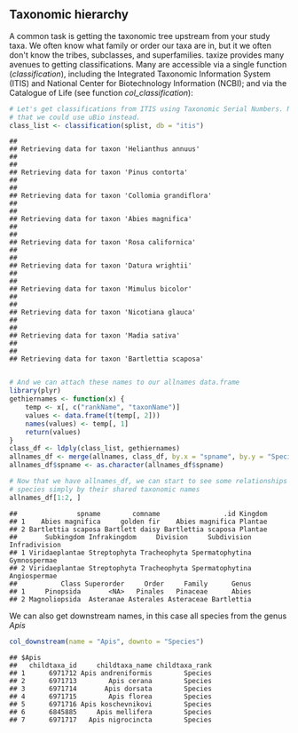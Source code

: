 ## Taxonomic hierarchy

A common task is getting the taxonomic tree upstream from your study taxa. We often know what family or order our taxa are in, but it we often don't know the tribes, subclasses, and superfamilies. taxize provides many avenues to getting classifications. Many are accessible via a single function (*classification*), including the Integrated Taxonomic Information System (ITIS) and National Center for Biotechnology Information (NCBI); and via the Catalogue of Life (see function *col_classification*):


```r
# Let's get classifications from ITIS using Taxonomic Serial Numbers. Note
# that we could use uBio instead.
class_list <- classification(splist, db = "itis")
```

```
## 
## Retrieving data for taxon 'Helianthus annuus'
## 
## 
## Retrieving data for taxon 'Pinus contorta'
## 
## 
## Retrieving data for taxon 'Collomia grandiflora'
## 
## 
## Retrieving data for taxon 'Abies magnifica'
## 
## 
## Retrieving data for taxon 'Rosa californica'
## 
## 
## Retrieving data for taxon 'Datura wrightii'
## 
## 
## Retrieving data for taxon 'Mimulus bicolor'
## 
## 
## Retrieving data for taxon 'Nicotiana glauca'
## 
## 
## Retrieving data for taxon 'Madia sativa'
## 
## 
## Retrieving data for taxon 'Bartlettia scaposa'
```

```r

# And we can attach these names to our allnames data.frame
library(plyr)
gethiernames <- function(x) {
    temp <- x[, c("rankName", "taxonName")]
    values <- data.frame(t(temp[, 2]))
    names(values) <- temp[, 1]
    return(values)
}
class_df <- ldply(class_list, gethiernames)
allnames_df <- merge(allnames, class_df, by.x = "spname", by.y = "Species")
allnames_df$spname <- as.character(allnames_df$spname)

# Now that we have allnames_df, we can start to see some relationships among
# species simply by their shared taxonomic names
allnames_df[1:2, ]
```

```
##               spname        comname                .id Kingdom
## 1    Abies magnifica     golden fir    Abies magnifica Plantae
## 2 Bartlettia scaposa Bartlett daisy Bartlettia scaposa Plantae
##       Subkingdom Infrakingdom     Division     Subdivision Infradivision
## 1 Viridaeplantae Streptophyta Tracheophyta Spermatophytina  Gymnospermae
## 2 Viridaeplantae Streptophyta Tracheophyta Spermatophytina  Angiospermae
##           Class Superorder     Order     Family      Genus
## 1     Pinopsida       <NA>   Pinales   Pinaceae      Abies
## 2 Magnoliopsida  Asteranae Asterales Asteraceae Bartlettia
```


We can also get downstream names, in this case all species from the genus *Apis*


```r
col_downstream(name = "Apis", downto = "Species")
```

```
## $Apis
##   childtaxa_id     childtaxa_name childtaxa_rank
## 1      6971712 Apis andreniformis        Species
## 2      6971713        Apis cerana        Species
## 3      6971714       Apis dorsata        Species
## 4      6971715        Apis florea        Species
## 5      6971716 Apis koschevnikovi        Species
## 6      6845885     Apis mellifera        Species
## 7      6971717   Apis nigrocincta        Species
```

